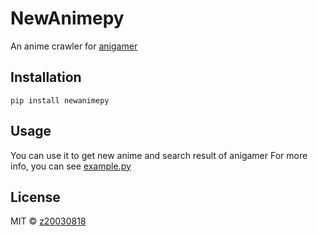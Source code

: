 # NewAnimepy
An anime crawler for [anigamer](https://ani.gamer.com.tw/)

## Installation
```
pip install newanimepy
```

## Usage
You can use it to get new anime and search result of anigamer
For more info, you can see [example.py](https://github.com/z20030818/NewAnimepy/blob/main/animepy/examples/example.py)

## License
MIT © [z20030818](https://github.com/z20030818/NewAnimepy/blob/main/LICENSE)

